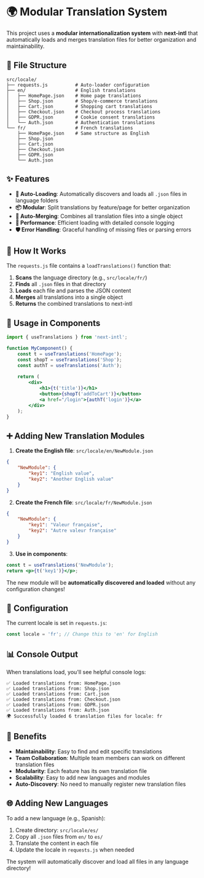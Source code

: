 # 🌍 Modular Translation System

This project uses a **modular internationalization system** with **next-intl** that automatically loads and merges translation files for better organization and maintainability.

## 📁 File Structure

```
src/locale/
├── requests.js          # Auto-loader configuration
├── en/                  # English translations
│   ├── HomePage.json    # Home page translations
│   ├── Shop.json        # Shop/e-commerce translations
│   ├── Cart.json        # Shopping cart translations
│   ├── Checkout.json    # Checkout process translations
│   ├── GDPR.json        # Cookie consent translations
│   └── Auth.json        # Authentication translations
└── fr/                  # French translations
    ├── HomePage.json    # Same structure as English
    ├── Shop.json
    ├── Cart.json
    ├── Checkout.json
    ├── GDPR.json
    └── Auth.json
```

## ✨ Features

- **🔄 Auto-Loading**: Automatically discovers and loads all `.json` files in language folders
- **📦 Modular**: Split translations by feature/page for better organization
- **🔀 Auto-Merging**: Combines all translation files into a single object
- **🚀 Performance**: Efficient loading with detailed console logging
- **🛡️ Error Handling**: Graceful handling of missing files or parsing errors

## 🎯 How It Works

The `requests.js` file contains a `loadTranslations()` function that:

1. **Scans** the language directory (e.g., `src/locale/fr/`)
2. **Finds** all `.json` files in that directory
3. **Loads** each file and parses the JSON content
4. **Merges** all translations into a single object
5. **Returns** the combined translations to next-intl

## 📝 Usage in Components

```jsx
import { useTranslations } from 'next-intl';

function MyComponent() {
    const t = useTranslations('HomePage');
    const shopT = useTranslations('Shop');
    const authT = useTranslations('Auth');
    
    return (
        <div>
            <h1>{t('title')}</h1>
            <button>{shopT('addToCart')}</button>
            <a href="/login">{authT('login')}</a>
        </div>
    );
}
```

## ➕ Adding New Translation Modules

1. **Create the English file**: `src/locale/en/NewModule.json`
```json
{
    "NewModule": {
        "key1": "English value",
        "key2": "Another English value"
    }
}
```

2. **Create the French file**: `src/locale/fr/NewModule.json`
```json
{
    "NewModule": {
        "key1": "Valeur française",
        "key2": "Autre valeur française"
    }
}
```

3. **Use in components**:
```jsx
const t = useTranslations('NewModule');
return <p>{t('key1')}</p>;
```

The new module will be **automatically discovered and loaded** without any configuration changes!

## 🔧 Configuration

The current locale is set in `requests.js`:

```javascript
const locale = 'fr'; // Change this to 'en' for English
```

## 📊 Console Output

When translations load, you'll see helpful console logs:

```
✅ Loaded translations from: HomePage.json
✅ Loaded translations from: Shop.json
✅ Loaded translations from: Cart.json
✅ Loaded translations from: Checkout.json
✅ Loaded translations from: GDPR.json
✅ Loaded translations from: Auth.json
🌍 Successfully loaded 6 translation files for locale: fr
```

## 🎨 Benefits

- **Maintainability**: Easy to find and edit specific translations
- **Team Collaboration**: Multiple team members can work on different translation files
- **Modularity**: Each feature has its own translation file
- **Scalability**: Easy to add new languages and modules
- **Auto-Discovery**: No need to manually register new translation files

## 🌐 Adding New Languages

To add a new language (e.g., Spanish):

1. Create directory: `src/locale/es/`
2. Copy all `.json` files from `en/` to `es/`
3. Translate the content in each file
4. Update the locale in `requests.js` when needed

The system will automatically discover and load all files in any language directory!